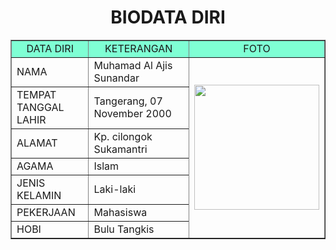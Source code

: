 <!DOCTYPE HTML>
<html>
  <head>
    <title>Biodata Diri</title>
    <link rel="stylesheet" href="style.css">
  </head>
  <body>
    <h1 align="center">BIODATA DIRI</h1>
    <table border="1" cellspacing="0" cellpadding="5" align="center" width="800">
      <tr align="center" bgcolor="#7FFFD4">
        <td width="200">DATA DIRI</td>
        <td width="400">KETERANGAN</td>
        <td width="200">FOTO</td>
      </tr>
      <tr>
        <td>NAMA</td>
        <td>Muhamad Al Ajis Sunandar</td>
        <td rowspan="7"><img src="![1](https://github.com/Attem07/Attem07/assets/147891599/810211d7-c029-455d-a1a1-a6bf8f7016f6)" width="200"></td>
      </tr>
      <tr>
        <td>TEMPAT TANGGAL LAHIR</td>
        <td>Tangerang, 07 November 2000</td>
      </tr>
      <tr>
        <td>ALAMAT</td>
        <td>Kp. cilongok Sukamantri</td>
      </tr>
      <tr>
        <td>AGAMA</td>
        <td>Islam</td>
      </tr>
      <tr>
        <td>JENIS KELAMIN</td>
        <td>Laki-laki</td>
      </tr>
      <tr>
        <td>PEKERJAAN</td>
        <td>Mahasiswa</td>
      </tr>
      <tr>
        <td>HOBI</td>
        <td>Bulu Tangkis</td>
      </tr>
  </body>
</html>
